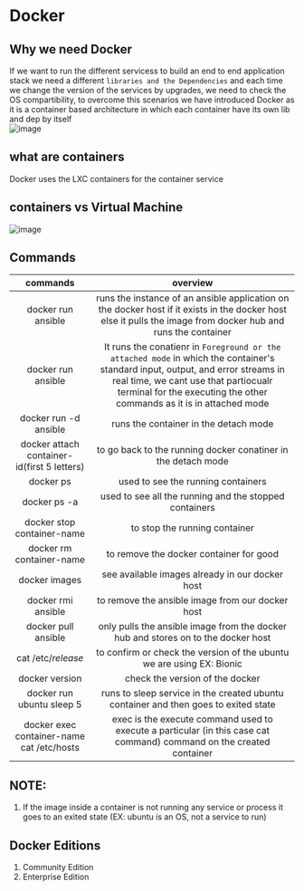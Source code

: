 # Docker

## Why we need Docker
If we want to run the different servicess to build an end to end application stack we need a different `libraries and the Dependencies` and each time we change the version of the services by upgrades, we need to check the OS compartibility, to overcome this scenarios we have introduced Docker as it is a container based architecture in which each container have its own lib and dep by itself<br/>
![image](https://github.com/user-attachments/assets/c10fb5c0-1ac1-482b-9640-d2592f19b4b4)

## what are containers
Docker uses the LXC containers for the container service

## containers vs Virtual Machine
![image](https://github.com/user-attachments/assets/9916b7cc-c00d-4fd2-a354-b461e5fcac02)

## Commands
|commands|overview|
|:---:|:---:|
docker run ansible | runs the instance of an ansible application on the docker host if it exists in the docker host else it pulls the image from docker hub and runs the container 
docker run ansible | It runs the conatienr in `Foreground or the attached mode` in which the container's standard input, output, and error streams in real time, we cant use that partiocualr terminal for the executing the other commands as it is in attached mode
docker run -d ansible | runs the container in the detach mode
docker attach container-id(first 5 letters) | to go back to the running docker conatiner in the detach mode
docker ps | used to see the running containers
docker ps -a | used to see all the running and the stopped containers
docker stop container-name | to stop the running container
docker rm container-name | to remove the docker container for good
docker images | see available images already in our docker host
docker rmi ansible | to remove the ansible image from our docker host
docker pull ansible | only pulls the ansible image from the docker hub and stores on to the docker host
cat /etc/*release* | to confirm or check the version of the ubuntu we are using EX: Bionic
docker version | check the version of the docker
docker run ubuntu sleep 5 | runs to sleep service in the created ubuntu container and then goes to exited state
docker exec container-name cat /etc/hosts | exec is the execute command used to execute a particular (in this case cat command) command on the created container



## NOTE:
1. If the image inside a container is not running any service or process it goes to an exited state (EX: ubuntu is an OS, not a service to run)
## Docker Editions
1. Community Edition
2. Enterprise Edition

